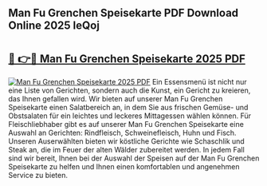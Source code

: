 ## Man Fu Grenchen Speisekarte PDF Download Online 2025 leQoj

# <h2><a href="http://gccl6c.nevu.top/?p=Man+Fu+Grenchen+Speisekarte">🔗 👉🔴 Man Fu Grenchen Speisekarte 2025 PDF</a></h2>

[![Man Fu Grenchen Speisekarte 2025 PDF](https://i.imgur.com/dBaPXMq.png)](http://gccl6c.nevu.top/?p=Man+Fu+Grenchen+Speisekarte)
Ein Essensmenü ist nicht nur eine Liste von Gerichten, sondern auch die Kunst, ein Gericht zu kreieren, das Ihnen gefallen wird. Wir bieten auf unserer Man Fu Grenchen Speisekarte einen Salatbereich an, in dem Sie aus frischen Gemüse- und Obstsalaten für ein leichtes und leckeres Mittagessen wählen können. Für Fleischliebhaber gibt es auf unserer Man Fu Grenchen Speisekarte eine Auswahl an Gerichten: Rindfleisch, Schweinefleisch, Huhn und Fisch. Unseren Auserwählten bieten wir köstliche Gerichte wie Schaschlik und Steak an, die im Feuer der alten Wälder zubereitet werden. In jedem Fall sind wir bereit, Ihnen bei der Auswahl der Speisen auf der Man Fu Grenchen Speisekarte zu helfen und Ihnen einen komfortablen und angenehmen Service zu bieten.
